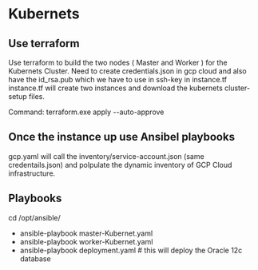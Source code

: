 # Kubernets

Use terraform
-------------------
Use terraform to build the two nodes ( Master and Worker ) for the Kubernets Cluster.
 Need to create credentials.json in gcp cloud and also have the id_rsa.pub which we have to use in ssh-key in instance.tf 
 instance.tf will create two instances and download the kubernets cluster-setup files.

Command: terraform.exe apply --auto-approve

Once the instance up use Ansibel playbooks 
--------------------------------------------
gcp.yaml will call the inventory/service-account.json (same credentails.json) and polpulate the dynamic inventory of GCP Cloud infrastructure.

Playbooks
----------

cd /opt/ansible/
 - ansible-playbook master-Kubernet.yaml
 - ansible-playbook worker-Kubernet.yaml
 - ansible-playbook deployment.yaml # this will deploy the Oracle 12c database

